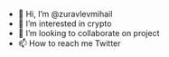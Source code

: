 - 👋 Hi, I’m @zuravlevmihail
- 👀 I’m interested in crypto
- 💞️ I’m looking to collaborate on project
- 📫 How to reach me Twitter

<!---
zuravlevmihail/zuravlevmihail is a ✨ special ✨ repository because its `README.md` (this file) appears on your GitHub profile.
You can click the Preview link to take a look at your changes.
--->
